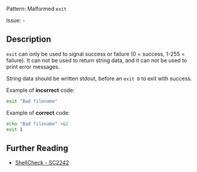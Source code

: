 Pattern: Malformed `exit`

Issue: -

## Description

`exit` can only be used to signal success or failure (0 = success, 1-255 = failure). It can not be used to return string data, and it can not be used to print error messages.

String data should be written stdout, before an `exit 0` to exit with success.

Example of **incorrect** code:

```sh
exit "Bad filename"
```

Example of **correct** code:

```sh
echo "Bad filename" >&2
exit 1
```

## Further Reading

* [ShellCheck - SC2242](https://github.com/koalaman/shellcheck/wiki/SC2242)
